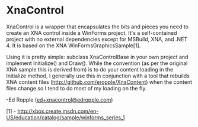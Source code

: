 XnaControl
==========

XnaControl is a wrapper that encapsulates the bits and pieces you need to
create an XNA control inside a WinForms project. It's a self-contained project
with no external dependencies except for MSBuild, XNA, and .NET 4. It is
based on the XNA WinFormsGraphicsSample[1].

Using it is pretty simple: subclass XnaControlBase in your own project and
implement Initialize() and Draw(). While the convention (as per the original
XNA sample this is derived from) is to do your content loading in the
Initialize method, I generally use this in conjunction with a tool that
rebuilds XNA content files (http://github.com/eropple/XnaContent) when the 
content files change so I tend to do most of my loading on the fly.


-Ed Ropple (ed+xnacontrol@edropple.com)

[1] - http://xbox.create.msdn.com/en-US/education/catalog/sample/winforms_series_1
